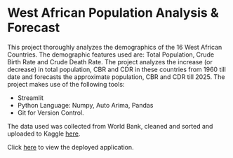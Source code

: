 # West African Population Analysis & Forecast

This project thoroughly analyzes the demographics of the 16 West African Countries. The demographic features used are: Total Population, Crude Birth Rate and Crude Death Rate. 
The project analyzes the increase (or decrease) in total population, CBR and CDR in these countries from 1960 till date and forecasts the approximate population, CBR and CDR till 2025. 
The project makes use of the following tools: 

+ Streamlit
+ Python Language: Numpy, Auto Arima, Pandas
+ Git for Version Control.

The data used was collected from World Bank, cleaned and sorted and uploaded to Kaggle [here](https://www.kaggle.com/datasets/awojidemargaret/west-african-demograhpics).

Click [here](https://awojidetola-west-african-population-foreca-streamlit-app-3nb8ca.streamlitapp.com/) to view the deployed application.
